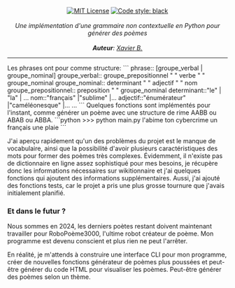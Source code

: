 <p align="center">
    <a href="http://choosealicense.com/licenses/mit/"><img src="https://img.shields.io/badge/license-MIT-3C93B4.svg?style=flat" alt="MIT License"></a>
    <a href="https://github.com/psf/black"><img src="https://img.shields.io/badge/code%20style-black-000000.svg" alt="Code style: black"></a>
    <br />
    <br />
    <i>Une implémentation d'une grammaire non contextuelle en Python pour générer des poèmes</i>
    <br />
<br />
    <i><b>Auteur</b>:
        <a href="https://github.com/GitXenon">Xavier B.</a>
    </i>
<br />
</p>
<hr />
 Les phrases ont pour comme structure:
```
phrase::  [groupe_verbal | groupe_nominal]
groupe_verbal:: groupe_prepositionnel " " verbe " " groupe_nominal
groupe_nominal:: determinant " " adjectif " " nom
groupe_prepositionnel:: preposition " " groupe_nominal
determinant::"le"
            | "la"
            | ...
nom::"français"
    |"sublime"
    |...
adjectif::"énumérateur"
         |"caméléonesque"
         |...
...
```
Quelques fonctions sont implémentés pour l'instant, comme générer un poème avec une structure de rime AABB ou ABAB ou ABBA.
```python
>>> python main.py
l'abime
ton cybercrime
un français
une plaie
```

J'ai aperçu rapidement qu'un des problèmes du projet est le manque de vocabulaire, ainsi que la possibilité d'avoir plusieurs caractéristiques des mots pour former des poèmes très complexes. Évidemment, il n'existe pas de dictionnaire en ligne assez sophistiqué pour mes besoins, je récupère donc les informations nécessaires sur wikitionnaire et j'ai quelques fonctions qui ajoutent des informations supplémentaires. Aussi, j'ai ajouté des fonctions tests, car le projet a pris une plus grosse tournure que j'avais initialement planifié.

### Et dans le futur ?
Nous sommes en 2024, les derniers poètes restant doivent maintenant travailler pour RoboPoème3000, l'ultime robot créateur de poème. Mon programme est devenu conscient et plus rien ne peut l'arrêter.

En réalité, je m'attends à construire une interface CLI pour mon programme, créer de nouvelles fonctions générateur de poèmes plus poussées et peut-être générer du code HTML pour visualiser les poèmes. Peut-être générer des poèmes selon un thème.